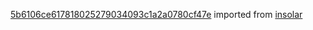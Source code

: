 [5b6106ce617818025279034093c1a2a0780cf47e](https://github.com/insolar/insolar/commit/5b6106ce617818025279034093c1a2a0780cf47e) imported from [insolar](https://github.com/insolar/insolar)
